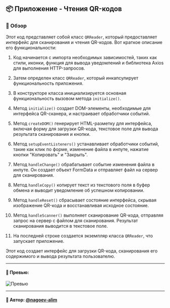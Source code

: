 ## 📦 Приложение - Чтения QR-кодов

### 🚀 Обзор
Этот код представляет собой класс `QRReader`, который предоставляет интерфейс для сканирования и чтения QR-кодов. Вот краткое описание его функциональности:

1. Код начинается с импорта необходимых зависимостей, таких как стили, иконки, функция для вывода уведомлений и библиотека Axios для выполнения HTTP-запросов.

2. Затем определен класс `QRReader`, который инкапсулирует функциональность приложения.

3. В конструкторе класса инициализируется основная функциональность вызовом метода `initialize()`.

4. Метод `initialize()` создает DOM-элементы, необходимые для интерфейса QR-сканера, и настраивает обработчики событий.

5. Метод `createDOM()` генерирует HTML-разметку для интерфейса, включая форму для загрузки QR-кода, текстовое поле для вывода результата сканирования и кнопки.

6. Метод `setupEventListeners()` устанавливает обработчики событий, такие как клик по форме, изменение файла в инпуте, нажатие кнопки "Копировать" и "Закрыть".

7. Метод `handleChange()` обрабатывает событие изменения файла в инпуте. Он создает объект FormData и отправляет файл на сервер для сканирования.

8. Метод `handleCopy()` копирует текст из текстового поля в буфер обмена и выводит уведомление об успешном копировании.

9. Метод `handleReset()` сбрасывает состояние интерфейса, скрывая изображение QR-кода и восстанавливая исходное состояние.

10. Метод `handleScanner()` выполняет сканирование QR-кода, отправляя запрос на сервер с файлом для сканирования. Результат сканирования выводится в текстовое поле.

11. На последней строке создается экземпляр класса `QRReader`, что запускает приложение.

Этот код создает интерфейс для загрузки QR-кода, сканирования его содержимого и вывода результата пользователю.

---

#### 🌄 Превью:

![Превью](https://lh3.googleusercontent.com/drive-viewer/AITFw-wH6r6_lVUABuF85zRo2WIjCIt7EkbqmmC11wM4OwO6m3Ca3X2xF_53Ino0QglIiLMR0fRupLO4MJi7RBVdntmmQYKOFA=s1600)


-----

#### 🙌 Автор: [@nagoev-alim](https://github.com/nagoev-alim)

